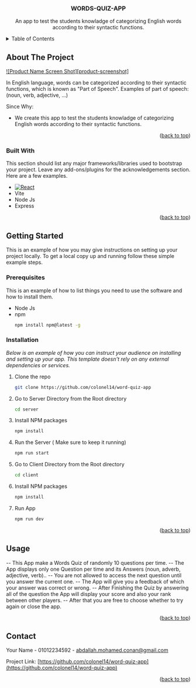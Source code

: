 <!-- Improved compatibility of back to top link: See: https://github.com/othneildrew/Best-README-Template/pull/73 -->

<a name="readme-top"></a>

<!-- PROJECT LOGO -->
<br />
<div align="center">

  <h3 align="center">WORDS-QUIZ-APP</h3>

  <p align="center">
    An app to test the students knowladge of categorizing English words according to their syntactic functions.
  </p>
</div>

<!-- TABLE OF CONTENTS -->
<details>
  <summary>Table of Contents</summary>
  <ol>
    <li>
      <a href="#about-the-project">About The Project</a>
      <ul>
        <li><a href="#built-with">Built With</a></li>
      </ul>
    </li>
    <li>
      <a href="#getting-started">Getting Started</a>
      <ul>
        <li><a href="#prerequisites">Prerequisites</a></li>
        <li><a href="#installation">Installation</a></li>
      </ul>
    </li>
    <li><a href="#usage">Usage</a></li>
    <li><a href="#contact">Contact</a></li>
  </ol>
</details>

<!-- ABOUT THE PROJECT -->

## About The Project

[![Product Name Screen Shot][product-screenshot]](https://example.com)

In English language, words can be categorized according to their syntactic functions, which is known as "Part of Speech".
Examples of part of speech: (noun, verb, adjective, ...)

Since Why:

- We create this app to test the students knowladge of categorizing English words according to their syntactic functions.

<p align="right">(<a href="#readme-top">back to top</a>)</p>

### Built With

This section should list any major frameworks/libraries used to bootstrap your project. Leave any add-ons/plugins for the acknowledgements section. Here are a few examples.

- [![React][react.js]][react-url]
- Vite
- Node Js
- Express

<p align="right">(<a href="#readme-top">back to top</a>)</p>

<!-- GETTING STARTED -->

## Getting Started

This is an example of how you may give instructions on setting up your project locally.
To get a local copy up and running follow these simple example steps.

### Prerequisites

This is an example of how to list things you need to use the software and how to install them.

- Node Js
- npm
  ```sh
  npm install npm@latest -g
  ```

### Installation

_Below is an example of how you can instruct your audience on installing and setting up your app. This template doesn't rely on any external dependencies or services._

1. Clone the repo
   ```sh
   git clone https://github.com/colonel14/word-quiz-app
   ```
2. Go to Server Directory from the Root directory
   ```sh
   cd server
   ```
3. Install NPM packages
   ```sh
   npm install
   ```
4. Run the Server ( Make sure to keep it running)
   ```sh
   npm run start
   ```
5. Go to Client Directory from the Root directory
   ```sh
   cd client
   ```
6. Install NPM packages
   ```sh
   npm install
   ```
7. Run App
   ```sh
   npm run dev
   ```

<p align="right">(<a href="#readme-top">back to top</a>)</p>

<!-- USAGE EXAMPLES -->

## Usage

-- This App make a Words Quiz of randomly 10 questions per time.
-- The App displays only one Question per time and its Answers (noun, adverb, adjective, verb)..
-- You are not allowed to access the next question until you answer the current one.
-- The App will give you a feedback of which your answer was correct or wrong.
-- After Finishing the Quiz by answering all of the question the App will display your score and also your rank between other players.
-- After that you are free to choose whether to try again or close the app.

<p align="right">(<a href="#readme-top">back to top</a>)</p>

<!-- CONTACT -->

## Contact

Your Name - 01012234592 - abdallah.mohamed.conan@gmail.com

Project Link: [https://github.com/colonel14/word-quiz-app](https://github.com/colonel14/word-quiz-app)

<p align="right">(<a href="#readme-top">back to top</a>)</p>

<!-- MARKDOWN LINKS & IMAGES -->
<!-- https://www.markdownguide.org/basic-syntax/#reference-style-links -->

[linkedin-url]: https://www.linkedin.com/in/drColonel/
[react.js]: https://img.shields.io/badge/React-20232A?style=for-the-badge&logo=react&logoColor=61DAFB
[react-url]: https://reactjs.org/
